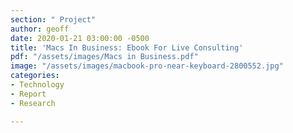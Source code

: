 ```yaml
---
section: " Project"
author: geoff
date: 2020-01-21 03:00:00 -0500
title: 'Macs In Business: Ebook For Live Consulting'
pdf: "/assets/images/Macs in Business.pdf"
image: "/assets/images/macbook-pro-near-keyboard-2800552.jpg"
categories:
- Technology
- Report
- Research

---
```

